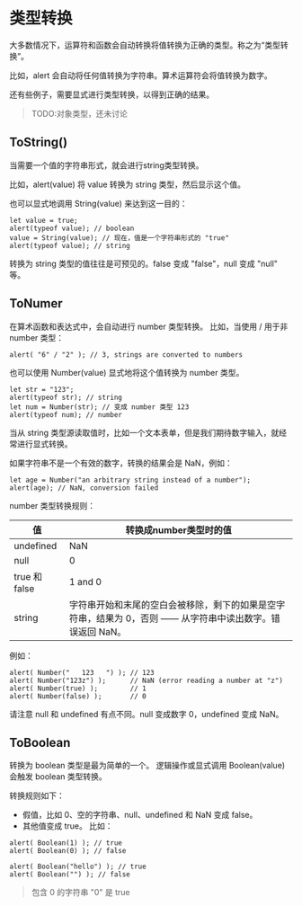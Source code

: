 # 类型转换

大多数情况下，运算符和函数会自动转换将值转换为正确的类型。称之为“类型转换”。

比如，alert 会自动将任何值转换为字符串。算术运算符会将值转换为数字。

还有些例子，需要显式进行类型转换，以得到正确的结果。

>TODO:对象类型，还未讨论

## ToString()
当需要一个值的字符串形式，就会进行string类型转换。


比如，alert(value) 将 value 转换为 string 类型，然后显示这个值。

也可以显式地调用 String(value) 来达到这一目的：
```
let value = true;
alert(typeof value); // boolean
value = String(value); // 现在，值是一个字符串形式的 "true"
alert(typeof value); // string
```
转换为 string 类型的值往往是可预见的。false 变成 "false"，null 变成 "null" 等。

## ToNumer
在算术函数和表达式中，会自动进行 number 类型转换。
比如，当使用 / 用于非 number 类型：
```
alert( "6" / "2" ); // 3, strings are converted to numbers
```
也可以使用 Number(value) 显式地将这个值转换为 number 类型。
```
let str = "123";
alert(typeof str); // string
let num = Number(str); // 变成 number 类型 123
alert(typeof num); // number
```
当从 string 类型源读取值时，比如一个文本表单，但是我们期待数字输入，就经常进行显式转换。

如果字符串不是一个有效的数字，转换的结果会是 NaN，例如：
```
let age = Number("an arbitrary string instead of a number");
alert(age); // NaN, conversion failed
```
number 类型转换规则：

值|转换成number类型时的值
---|---
undefined|NaN
null|0
true 和 false|1 and 0
string|字符串开始和末尾的空白会被移除，剩下的如果是空字符串，结果为 0，否则 —— 从字符串中读出数字。错误返回 NaN。

例如：
```
alert( Number("   123   ") ); // 123
alert( Number("123z") );      // NaN (error reading a number at "z")
alert( Number(true) );        // 1
alert( Number(false) );       // 0
```
请注意 null 和 undefined 有点不同。null 变成数字 0，undefined 变成 NaN。

## ToBoolean

转换为 boolean 类型是最为简单的一个。
逻辑操作或显式调用 Boolean(value) 会触发 boolean 类型转换。

转换规则如下：

* 假值，比如 0、空的字符串、null、undefined 和 NaN 变成 false。
* 其他值变成 true。
比如：
```
alert( Boolean(1) ); // true
alert( Boolean(0) ); // false

alert( Boolean("hello") ); // true
alert( Boolean("") ); // false
```
> 包含 0 的字符串 "0" 是 true